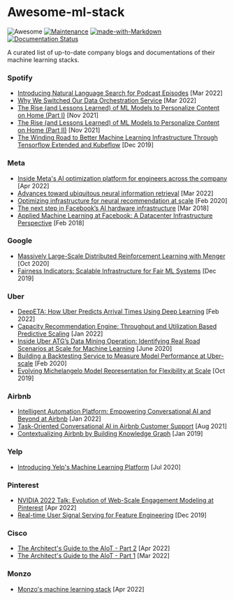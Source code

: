 # Awesome-ml-stack
![Awesome](https://cdn.rawgit.com/sindresorhus/awesome/d7305f38d29fed78fa85652e3a63e154dd8e8829/media/badge.svg)
[![Maintenance](https://img.shields.io/badge/Maintained%3F-yes-green.svg)](https://GitHub.com/Naereen/StrapDown.js/graphs/commit-activity)
[![made-with-Markdown](https://img.shields.io/badge/Made%20with-Markdown-1f425f.svg)](http://commonmark.org)
[![Documentation Status](https://readthedocs.org/projects/ansicolortags/badge/?version=latest)](http://ansicolortags.readthedocs.io/?badge=latest)

A curated list of up-to-date company blogs and documentations of their machine learning stacks.

### Spotify 
+ [Introducing Natural Language Search for Podcast Episodes](https://engineering.atspotify.com/2022/03/introducing-natural-language-search-for-podcast-episodes/) [Mar 2022]
+ [Why We Switched Our Data Orchestration Service](https://engineering.atspotify.com/2022/03/why-we-switched-our-data-orchestration-service/) [Mar 2022]
+ [The Rise (and Lessons Learned) of ML Models to Personalize Content on Home (Part I)](https://engineering.atspotify.com/2021/11/the-rise-and-lessons-learned-of-ml-models-to-personalize-content-on-home-part-i/) [Nov 2021]
+ [The Rise (and Lessons Learned) of ML Models to Personalize Content on Home (Part II)](https://engineering.atspotify.com/2021/11/the-rise-and-lessons-learned-of-ml-models-to-personalize-content-on-home-part-ii/) [Nov 2021]
+ [The Winding Road to Better Machine Learning Infrastructure Through Tensorflow Extended and Kubeflow](https://engineering.atspotify.com/2019/12/the-winding-road-to-better-machine-learning-infrastructure-through-tensorflow-extended-and-kubeflow/) [Dec 2019]

### Meta
+ [Inside Meta's AI optimization platform for engineers across the company](https://ai.facebook.com/blog/looper-meta-ai-optimization-platform-for-engineers/) [Apr 2022]
+ [Advances toward ubiquitous neural information retrieval](https://ai.facebook.com/blog/-advances-toward-ubiquitous-neural-information-retrieval/) [Mar 2022]
+ [Optimizing infrastructure for neural recommendation at scale](https://ai.facebook.com/blog/-optimizing-infrastructure-for-neural-recommendation-at-scale/) [Feb 2020]
+ [The next step in Facebook’s AI hardware infrastructure](https://ai.facebook.com/blog/the-next-step-in-facebooks-ai-hardware-infrastructure/) [Mar 2018]
+ [Applied Machine Learning at Facebook: A Datacenter Infrastructure Perspective](https://research.facebook.com/publications/applied-machine-learning-at-facebook-a-datacenter-infrastructure-perspective/) [Feb 2018]

### Google
+ [Massively Large-Scale Distributed Reinforcement Learning with Menger](https://ai.googleblog.com/2020/10/massively-large-scale-distributed.html) [Oct 2020]
+ [Fairness Indicators: Scalable Infrastructure for Fair ML Systems](https://ai.googleblog.com/2019/12/fairness-indicators-scalable.html) [Dec 2019]

### Uber
+ [DeepETA: How Uber Predicts Arrival Times Using Deep Learning](https://eng.uber.com/deepeta-how-uber-predicts-arrival-times/) [Feb 2022]
+ [Capacity Recommendation Engine: Throughput and Utilization Based Predictive Scaling](https://eng.uber.com/capacity-recommendation-engine/) [Jan 2022]
+ [Inside Uber ATG’s Data Mining Operation: Identifying Real Road Scenarios at Scale for Machine Learning](https://eng.uber.com/uber-atg-data-mining/) [June 2020]
+ [Building a Backtesting Service to Measure Model Performance at Uber-scale](https://eng.uber.com/backtesting-at-scale/) [Feb 2020]
+ [Evolving Michelangelo Model Representation for Flexibility at Scale](https://eng.uber.com/michelangelo-machine-learning-model-representation/) [Oct 2019]

### Airbnb
+ [Intelligent Automation Platform: Empowering Conversational AI and Beyond at Airbnb](https://medium.com/airbnb-engineering/intelligent-automation-platform-empowering-conversational-ai-and-beyond-at-airbnb-869c44833ff2) [Jan 2022]
+ [Task-Oriented Conversational AI in Airbnb Customer Support](https://medium.com/airbnb-engineering/task-oriented-conversational-ai-in-airbnb-customer-support-5ebf49169eaa) [Aug 2021]
+ [Contextualizing Airbnb by Building Knowledge Graph](https://medium.com/airbnb-engineering/contextualizing-airbnb-by-building-knowledge-graph-b7077e268d5a) [Jan 2019]

### Yelp
+ [Introducing Yelp's Machine Learning Platform](https://engineeringblog.yelp.com/2020/07/ML-platform-overview.html) [Jul 2020]

### Pinterest
+ [NVIDIA 2022 Talk: Evolution of Web-Scale Engagement Modeling at Pinterest](https://medium.com/pinterest-engineering/nvidia-2022-talk-evolution-of-web-scale-engagement-modeling-at-pinterest-94a967bdcd27) [Apr 2022]
+ [Real-time User Signal Serving for Feature Engineering](https://medium.com/pinterest-engineering/real-time-user-signal-serving-for-feature-engineering-ead9a01e5b) [Dec 2019]

### Cisco
+ [The Architect's Guide to the AIoT - Part 2](https://techblog.cisco.com/blog/architects-guide-to-aiot-2) [Apr 2022]
+ [The Architect's Guide to the AIoT - Part 1](https://techblog.cisco.com/blog/architects-guide-to-aiot-1) [Mar 2022]

### Monzo
+ [Monzo's machine learning stack](https://monzo.com/blog/2022/04/26/monzos-machine-learning-stack) [Apr 2022]